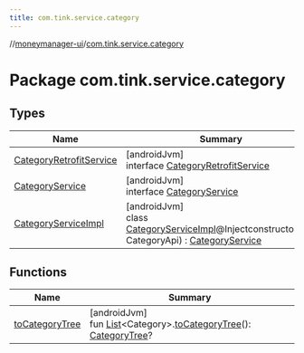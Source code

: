 ```yaml
---
title: com.tink.service.category
---
```

//[moneymanager-ui](../../index.html)/[com.tink.service.category](index.html)



# Package com.tink.service.category



## Types


| Name | Summary |
|---|---|
| [CategoryRetrofitService](-category-retrofit-service/index.html) | [androidJvm]<br>interface [CategoryRetrofitService](-category-retrofit-service/index.html) |
| [CategoryService](-category-service/index.html) | [androidJvm]<br>interface [CategoryService](-category-service/index.html) |
| [CategoryServiceImpl](-category-service-impl/index.html) | [androidJvm]<br>class [CategoryServiceImpl](-category-service-impl/index.html)@Injectconstructor(api: CategoryApi) : [CategoryService](-category-service/index.html) |


## Functions


| Name | Summary |
|---|---|
| [toCategoryTree](to-category-tree.html) | [androidJvm]<br>fun [List](https://kotlinlang.org/api/latest/jvm/stdlib/kotlin.collections/-list/index.html)&lt;Category&gt;.[toCategoryTree](to-category-tree.html)(): [CategoryTree](../com.tink.model.category/-category-tree/index.html)? |

